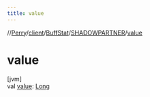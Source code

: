 ```yaml
---
title: value
---
```

//[Perry](../../../../index.html)/[client](../../index.html)/[BuffStat](../index.html)/[SHADOWPARTNER](index.html)/[value](value.html)



# value



[jvm]\
val [value](value.html): [Long](https://kotlinlang.org/api/latest/jvm/stdlib/kotlin/-long/index.html)




